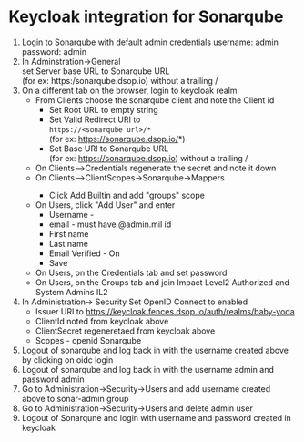 # Keycloak integration for Sonarqube

1. Login to Sonarqube with default admin credentials username: admin password: admin
2. In Adminstration->General  
   set Server base URL to Sonarqube URL  
   (for ex: https:/sonarqube.dsop.io) without a trailing /
3. On a different tab on the browser, login to  keycloak realm
   - From Clients choose the sonarqube client and note the Client id
     - Set Root URL to empty string
     - Set Valid Redirect URI to  
        ```https://<sonarqube url>/*```  
        (for ex: https://sonarqube.dsop.io/*)
     - Set Base URI to Sonarqube URL  
       (for ex: https://sonarqube.dsop.io) without a trailing /
   - On Clients-<Sonarqube Client>->Credentials regenerate the secret and note it down
   - On Clients-<Sonarqube Client>->ClientScopes->Sonarqube->Mappers
     - Click Add Builtin and add "groups" scope
   - On Users, click "Add User" and enter
     - Username - <username of the admin user>
     - email - must have @admin.mil id
     - First name
     - Last name
     - Email Verified - On
     - Save
   - On Users, on the Credentials tab and set password
   - On Users, on the Groups tab and join Impact Level2 Authorized and System Admins IL2
4. In Administration-> Security Set OpenID Connect to enabled
   - Issuer URI to https://keycloak.fences.dsop.io/auth/realms/baby-yoda
   - ClientId noted from keycloak above
   - ClientSecret regeneretaed from keycloak above
   - Scopes - openid Sonarqube
5. Logout of sonarqube and log back in with the username created above by clicking on oidc login
6. Logout of sonarqube and log back in with the username admin and password admin
7. Go to Administration->Security->Users and add username created above to sonar-admin group
8. Go to Administration->Security->Users and delete admin user
9. Logout of Sonarqune and login with username and password created in keycloak

